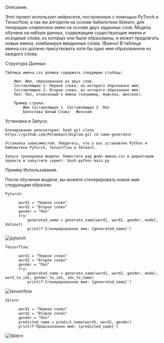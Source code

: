 Описание:

Этот проект использует нейросети, построенную с помощью PyTorch и Tensorflow, а так же алгоритм на основе бибилотеки Sklearn, для генерации славянских имен на основе двух заданных слов. 
Модель обучена на наборе данных, содержащем существующие имена и исходные слова, из которых они были образованы, и может предлагать новые имена, комбинируя введенные слова.
!Важно!
В таблице имена.csv должно присутвовать хотя бы одно имя образованное из каждого слова.


Структура Данных:

    Таблица имена.csv должна содержать следующие столбцы:
    
        Имя: Имя, образованное из двух слов.
        Составляющее 1: Первое слово, из которого образовано имя.
        Составляющее 2: Второе слово, из которого образовано имя.
        Пол: Пол, отнесенный к имени (например, мужское, женское).

        Пример строки:
            Имя	Составляющее 1	Составляющее 2	Пол
            Белослава Белый	Слава	Женский

Установка и Запуск:

    Клонирование репозитория: bash git clone https://github.com/Pelmemant/Diplom.git cd name-generator

    Установка зависимостей: Убедитесь, что у вас установлен Python и библиотеки PyTorch, Tensorflow и Sklearn. 

    Запуск тренировки модели: Поместите ваш файл имена.csv в директорию проекта и запустите скрипт: bash python main.py

Пример Использования.

После обучения модели, вы можете сгенерировать новое имя следующим образом:

    Pytorch:
    
          word1 = "Первое слово"
          word2 = "Второе слово"
          gender = "Пол"
          try:
              generated_name = generate_name(word1, word2, gender, model, dataset)
              print(f'Сгенерированное имя: {generated_name}')
![pytorch](https://github.com/user-attachments/assets/17a8ccf5-7d58-4643-be14-1f9cb69ed0fc)


    Tensorflow:
    
          word1 = "Первое слово"
          word2 = "Второе слово"
          gender = "Пол"
          try:
              generated_name = generate_name(word1, word2, gender, model, word_to_idx, gender_to_idx, idx_to_name)
              print(f'Сгенерированное имя: {generated_name}')
![tensorflow](https://github.com/user-attachments/assets/30d9adb1-4cb5-4865-928e-251ce1aed01e)

          
    Sklern
    
          word1 = "Первое слово"
          word2 = "Второе слово"
          gender = "Пол"
          predicted_name = predict_name(word1, word2, gender)
          print(f'Предсказанное имя: {predicted_name}')
![Sklern](https://github.com/user-attachments/assets/dffefe2f-ef62-4e96-aa00-b6fef763c77c)

